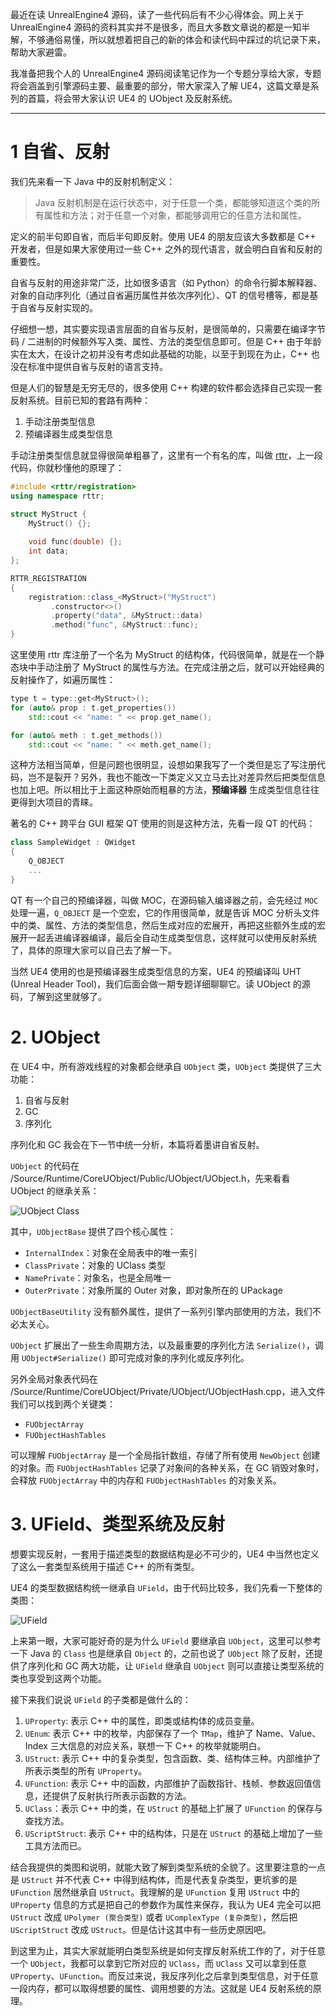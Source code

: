 <!--
@key 33
@title UnrealEngine4 源码剖析 (一) UObject 概览及反射系统
@date 2021-2-10
@labels Unreal
@description UObject 是 Unreal Runtime 的核心，其负责了三大功能：反射、序列化、GC，本篇着墨讲解 UObject 和反射系统。
-->

最近在读 UnrealEngine4 源码，读了一些代码后有不少心得体会。网上关于 UnrealEngine4 源码的资料其实并不是很多，而且大多数文章说的都是一知半解，不够通俗易懂，所以就想着把自己的新的体会和读代码中踩过的坑记录下来，帮助大家避雷。

我准备把我个人的 UnrealEngine4 源码阅读笔记作为一个专题分享给大家，专题将会涵盖到引擎源码主要、最重要的部分，带大家深入了解 UE4，这篇文章是系列的首篇，将会带大家认识 UE4 的 UObject 及反射系统。

---

# 1 自省、反射

我们先来看一下 Java 中的反射机制定义：

> Java 反射机制是在运行状态中，对于任意一个类，都能够知道这个类的所有属性和方法；对于任意一个对象，都能够调用它的任意方法和属性。

定义的前半句即自省，而后半句即反射。使用 UE4 的朋友应该大多数都是 C++ 开发者，但是如果大家使用过一些 C++ 之外的现代语言，就会明白自省和反射的重要性。

自省与反射的用途非常广泛，比如很多语言（如 Python）的命令行脚本解释器、对象的自动序列化（通过自省遍历属性并依次序列化）、QT 的信号槽等，都是基于自省与反射实现的。

仔细想一想，其实要实现语言层面的自省与反射，是很简单的，只需要在编译字节码 / 二进制的时候额外写入类、属性、方法的类型信息即可。但是 C++ 由于年龄实在太大，在设计之初并没有考虑如此基础的功能，以至于到现在为止，C++ 也没在标准中提供自省与反射的语言支持。

但是人们的智慧是无穷无尽的，很多使用 C++ 构建的软件都会选择自己实现一套反射系统。目前已知的套路有两种：

1. 手动注册类型信息
2. 预编译器生成类型信息

手动注册类型信息就显得很简单粗暴了，这里有一个有名的库，叫做 [rttr](https://github.com/rttrorg/rttr)，上一段代码，你就秒懂他的原理了：

```cpp
#include <rttr/registration>
using namespace rttr;

struct MyStruct {
    MyStruct() {};
    
    void func(double) {};
    int data;
};

RTTR_REGISTRATION
{
    registration::class_<MyStruct>("MyStruct")
         .constructor<>()
         .property("data", &MyStruct::data)
         .method("func", &MyStruct::func);
}
```

这里使用 rttr 库注册了一个名为 MyStruct 的结构体，代码很简单，就是在一个静态块中手动注册了 MyStruct 的属性与方法。在完成注册之后，就可以开始经典的反射操作了，如遍历属性：

```cpp
type t = type::get<MyStruct>();
for (auto& prop : t.get_properties())
    std::cout << "name: " << prop.get_name();

for (auto& meth : t.get_methods())
    std::cout << "name: " << meth.get_name();
```

这种方法相当简单，但是问题也很明显，设想如果我写了一个类但是忘了写注册代码，岂不是裂开？另外，我也不能改一下类定义又立马去比对差异然后把类型信息也加上吧。所以相比于上面这种原始而粗暴的方法，**预编译器** 生成类型信息往往更得到大项目的青睐。

著名的 C++ 跨平台 GUI 框架 QT 使用的则是这种方法，先看一段 QT 的代码：

```cpp
class SampleWidget : QWidget 
{
    Q_OBJECT
    ...
}
```

QT 有一个自己的预编译器，叫做 MOC，在源码输入编译器之前，会先经过 `MOC` 处理一遍，`Q_OBJECT` 是一个空宏，它的作用很简单，就是告诉 MOC 分析头文件中的类、属性、方法的类型信息，然后生成对应的宏展开，再把这些额外生成的宏展开一起丢进编译器编译，最后全自动生成类型信息，这样就可以使用反射系统了，具体的原理大家可以自己去了解一下。

当然 UE4 使用的也是预编译器生成类型信息的方案，UE4 的预编译叫 UHT (Unreal Header Tool)，我们后面会做一期专题详细聊聊它。读 UObject 的源码，了解到这里就够了。

# 2. UObject

在 UE4 中，所有游戏线程的对象都会继承自 `UObject` 类，`UObject` 类提供了三大功能：

1. 自省与反射
2. GC
3. 序列化

序列化和 GC 我会在下一节中统一分析，本篇将着墨讲自省反射。

`UObject` 的代码在 /Source/Runtime/CoreUObject/Public/UObject/UObject.h，先来看看 UObject 的继承关系：

![UObject Class](../../img/52.png)

其中，`UObjectBase` 提供了四个核心属性：

* `InternalIndex`：对象在全局表中的唯一索引
* `ClassPrivate`：对象的 UClass 类型
* `NamePrivate`：对象名，也是全局唯一
* `OuterPrivate`：对象所属的 Outer 对象，即对象所在的 UPackage

`UObjectBaseUtility` 没有额外属性，提供了一系列引擎内部使用的方法，我们不必太关心。

`UObject` 扩展出了一些生命周期方法，以及最重要的序列化方法 `Serialize()`，调用 `UObject#Serialize()` 即可完成对象的序列化或反序列化。

另外全局对象表代码在 /Source/Runtime/CoreUObject/Private/UObject/UObjectHash.cpp，进入文件我们可以找到两个关键类：

* `FUObjectArray`
* `FUObjectHashTables`

可以理解 `FUObjectArray` 是一个全局指针数组，存储了所有使用 `NewObject` 创建的对象。而 `FUObjectHashTables` 记录了对象间的各种关系，在 GC 销毁对象时，会释放 `FUObjectArray` 中的内存和 `FUObjectHashTables` 的对象关系。

# 3. UField、类型系统及反射

想要实现反射，一套用于描述类型的数据结构是必不可少的，UE4 中当然也定义了这么一套类型系统用于描述 C++ 的所有类型。

UE4 的类型数据结构统一继承自 `UField`，由于代码比较多，我们先看一下整体的类图：

![UField](../../img/53.png)

上来第一眼，大家可能好奇的是为什么 `UField` 要继承自 `UObject`，这里可以参考一下 Java 的 `Class` 也是继承自 `Object` 的，之前也说了 `UObject` 除了反射，还提供了序列化和 GC 两大功能，让 `UField` 继承自 `UObject` 则可以直接让类型系统的类也享受到这两个功能。

接下来我们说说 `UField` 的子类都是做什么的：

1. `UProperty`: 表示 C++ 中的属性，即类或结构体的成员变量。
2. `UEnum`: 表示 C++ 中的枚举，内部保存了一个 `TMap`，维护了 Name、Value、Index 三大信息的对应关系，联想一下 C++ 的枚举就能明白。
3. `UStruct`: 表示 C++ 中的复杂类型，包含函数、类、结构体三种。内部维护了所表示类型的所有 `UProperty`。
4. `UFunction`: 表示 C++ 中的函数，内部维护了函数指针、栈帧、参数返回值信息，还提供了反射执行所表示函数的方法。
5. `UClass`：表示 C++ 中的类，在 `UStruct` 的基础上扩展了 `UFunction` 的保存与查找方法。
6. `UScriptStruct`: 表示 C++ 中的结构体，只是在 `UStruct` 的基础上增加了一些工具方法而已。

结合我提供的类图和说明，就能大致了解到类型系统的全貌了。这里要注意的一点是 `UStruct` 并不代表 C++ 中得到结构体，而是代表复杂类型，更坑爹的是 `UFunction` 居然继承自 `UStruct`。我理解的是 `UFunction` 复用 `UStruct` 中的 `UProperty` 信息的方式是把自己的参数作为属性来保存，我认为 UE4 完全可以把 `UStruct` 改成 `UPolymer (聚合类型)` 或者 `UComplexType (复杂类型)`，然后把 `UScriptStruct` 改成 `UStruct`。但是估计这其中有一些历史原因吧。

到这里为止，其实大家就能明白类型系统是如何支撑反射系统工作的了，对于任意一个 `UObject`，我都可以拿到它所对应的 `UClass`，而 `UClass` 又可以拿到任意 `UProperty`、`UFunction`。而反过来说，我反序列化之后拿到类型信息，对于任意一段内存，都可以取得想要的属性、调用想要的方法。这就是 UE4 反射系统的原理。
